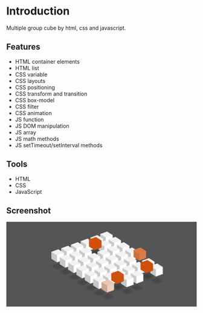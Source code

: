 # Introduction

Multiple group cube by html, css and javascript.

## Features

- HTML container elements
- HTML list
- CSS variable
- CSS layouts
- CSS positioning
- CSS transform and transition
- CSS box-model
- CSS filter
- CSS animation
- JS function
- JS DOM manipulation
- JS array
- JS math methods
- JS setTimeout/setInterval methods

## Tools

- HTML
- CSS
- JavaScript

## Screenshot

![Screenshot of multiple group cube exercise](./preview.png)
